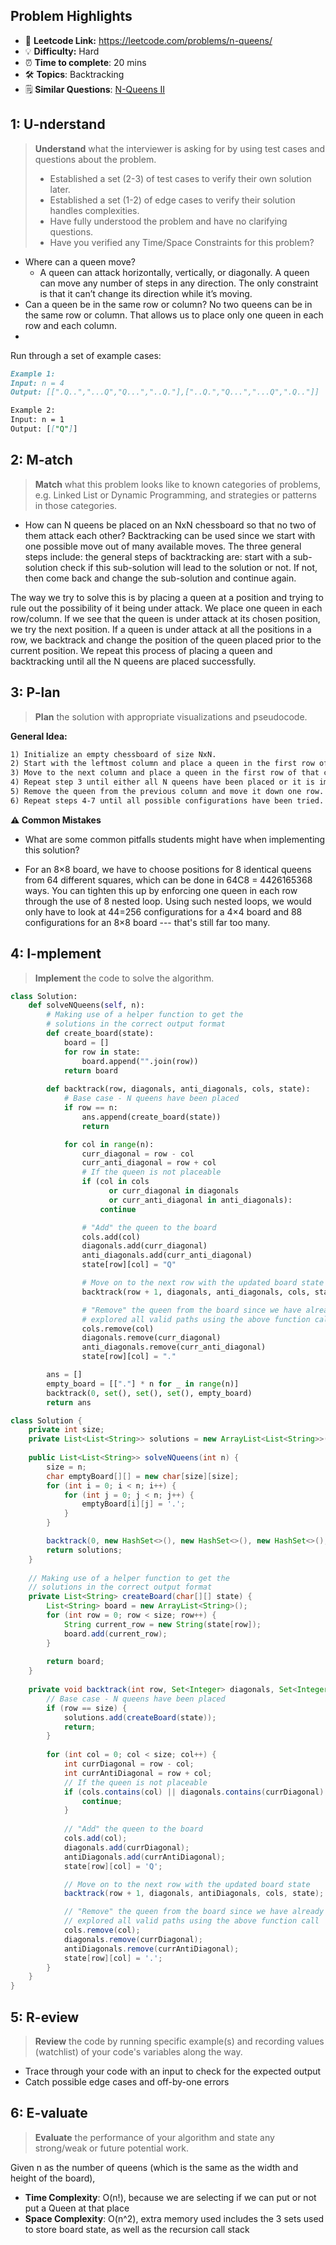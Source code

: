 ## Problem Highlights

* 🔗 **Leetcode Link:** <https://leetcode.com/problems/n-queens/>
* 💡 **Difficulty:** Hard
* ⏰ **Time to complete**: 20 mins
* 🛠️ **Topics**: Backtracking
* 🗒️ **Similar Questions**: [N-Queens II](https://leetcode.com/problems/n-queens-ii/)
    
## 1: U-nderstand
 
> **Understand** what the interviewer is asking for by using test cases and questions about the problem.
> 
> - Established a set (2-3) of test cases to verify their own solution later.
> - Established a set (1-2) of edge cases to verify their solution handles complexities.
> - Have fully understood the problem and have no clarifying questions.
> - Have you verified any Time/Space Constraints for this problem?

- Where can a queen move?
  - A queen can attack horizontally, vertically, or diagonally. A queen can move any number of steps in any direction. The only constraint is that it can’t change its direction while it’s moving. 
- Can a queen be in the same row or column?
  No two queens can be in the same row or column. That allows us to place only one queen in each row and each column.  
- 

Run through a set of example cases:

```markdown
Example 1:
Input: n = 4
Output: [[".Q..","...Q","Q...","..Q."],["..Q.","Q...","...Q",".Q.."]]

Example 2:
Input: n = 1
Output: [["Q"]]
```   
    
## 2: M-atch

<!-- See https://docs.google.com/document/d/1hYT1hoOJ6pFIt8A5q-PIZmYP7pB4WqlzyUJgFx9x2mY/edit#heading=h.ya2de4n4zsds for list of algorithms based on question type-->

> **Match** what this problem looks like to known categories of problems, e.g. Linked List or Dynamic Programming, and strategies or patterns in those categories.

* How can N queens be placed on an NxN chessboard so that no two of them attack each other? Backtracking can be used since we start with one pos­si­ble move out of many avail­able moves. The three general steps include: the general steps of backtracking are: start with a sub-solution
check if this sub-solution will lead to the solution or not. If not, then come back and change the sub-solution and continue again.

The way we try to solve this is by placing a queen at a position and trying to rule out the possibility of it being under attack. We place one queen in each row/column. If we see that the queen is under attack at its chosen position, we try the next position. If a queen is under attack at all the positions in a row, we backtrack and change the position of the queen placed prior to the current position. We repeat this process of placing a queen and backtracking until all the N queens are placed successfully.



## 3: P-lan

> **Plan** the solution with appropriate visualizations and pseudocode.

**General Idea:** 

```markdown
1) Initialize an empty chessboard of size NxN.
2) Start with the leftmost column and place a queen in the first row of that column.
3) Move to the next column and place a queen in the first row of that column.
4) Repeat step 3 until either all N queens have been placed or it is impossible to place a queen in the current column without violating the rules of the problem. If all N queens have been placed, print the solution. If it is not possible to place a queen in the current column without violating the rules of the problem, backtrack to the previous column.
5) Remove the queen from the previous column and move it down one row.
6) Repeat steps 4-7 until all possible configurations have been tried.
```

**⚠️ Common Mistakes**

* What are some common pitfalls students might have when implementing this solution?

* For an 8×8 board, we have to choose positions for 8 identical queens from 64  different squares, which can be done in 64C8 = 4426165368 ways. You can tighten this up by enforcing one queen in each row through the use of 8 nested loop. Using such nested loops, we would only have to look at 44=256 configurations for a 4×4 board and 88 configurations for an 8×8 board --- that's still far too many. 
## 4: I-mplement

> **Implement** the code to solve the algorithm.

```python
class Solution:
    def solveNQueens(self, n):
        # Making use of a helper function to get the
        # solutions in the correct output format
        def create_board(state):
            board = []
            for row in state:
                board.append("".join(row))
            return board
        
        def backtrack(row, diagonals, anti_diagonals, cols, state):
            # Base case - N queens have been placed
            if row == n:
                ans.append(create_board(state))
                return

            for col in range(n):
                curr_diagonal = row - col
                curr_anti_diagonal = row + col
                # If the queen is not placeable
                if (col in cols 
                      or curr_diagonal in diagonals 
                      or curr_anti_diagonal in anti_diagonals):
                    continue

                # "Add" the queen to the board
                cols.add(col)
                diagonals.add(curr_diagonal)
                anti_diagonals.add(curr_anti_diagonal)
                state[row][col] = "Q"

                # Move on to the next row with the updated board state
                backtrack(row + 1, diagonals, anti_diagonals, cols, state)

                # "Remove" the queen from the board since we have already
                # explored all valid paths using the above function call
                cols.remove(col)
                diagonals.remove(curr_diagonal)
                anti_diagonals.remove(curr_anti_diagonal)
                state[row][col] = "."

        ans = []
        empty_board = [["."] * n for _ in range(n)]
        backtrack(0, set(), set(), set(), empty_board)
        return ans
```
```java
class Solution {
    private int size;
    private List<List<String>> solutions = new ArrayList<List<String>>();
    
    public List<List<String>> solveNQueens(int n) {
        size = n;
        char emptyBoard[][] = new char[size][size];
        for (int i = 0; i < n; i++) {
            for (int j = 0; j < n; j++) {
                emptyBoard[i][j] = '.';
            }
        }

        backtrack(0, new HashSet<>(), new HashSet<>(), new HashSet<>(), emptyBoard);
        return solutions;
    }
    
    // Making use of a helper function to get the
    // solutions in the correct output format
    private List<String> createBoard(char[][] state) {
        List<String> board = new ArrayList<String>();
        for (int row = 0; row < size; row++) {
            String current_row = new String(state[row]);
            board.add(current_row);
        }
        
        return board;
    }
    
    private void backtrack(int row, Set<Integer> diagonals, Set<Integer> antiDiagonals, Set<Integer> cols, char[][] state) {
        // Base case - N queens have been placed
        if (row == size) {
            solutions.add(createBoard(state));
            return;
        }
        
        for (int col = 0; col < size; col++) {
            int currDiagonal = row - col;
            int currAntiDiagonal = row + col;
            // If the queen is not placeable
            if (cols.contains(col) || diagonals.contains(currDiagonal) || antiDiagonals.contains(currAntiDiagonal)) {
                continue;    
            }
            
            // "Add" the queen to the board
            cols.add(col);
            diagonals.add(currDiagonal);
            antiDiagonals.add(currAntiDiagonal);
            state[row][col] = 'Q';

            // Move on to the next row with the updated board state
            backtrack(row + 1, diagonals, antiDiagonals, cols, state);

            // "Remove" the queen from the board since we have already
            // explored all valid paths using the above function call
            cols.remove(col);
            diagonals.remove(currDiagonal);
            antiDiagonals.remove(currAntiDiagonal);
            state[row][col] = '.';
        }
    }
}
```
    
## 5: R-eview

> **Review** the code by running specific example(s) and recording values (watchlist) of your code's variables along the way.

- Trace through your code with an input to check for the expected output
- Catch possible edge cases and off-by-one errors

## 6: E-valuate

> **Evaluate** the performance of your algorithm and state any strong/weak or future potential work.


Given n as the number of queens (which is the same as the width and height of the board),

* **Time Complexity**: O(n!), because we are selecting if we can put or not put a Queen at that place
* **Space Complexity**: O(n^2), extra memory used includes the 3 sets used to store board state, as well as the recursion call stack
